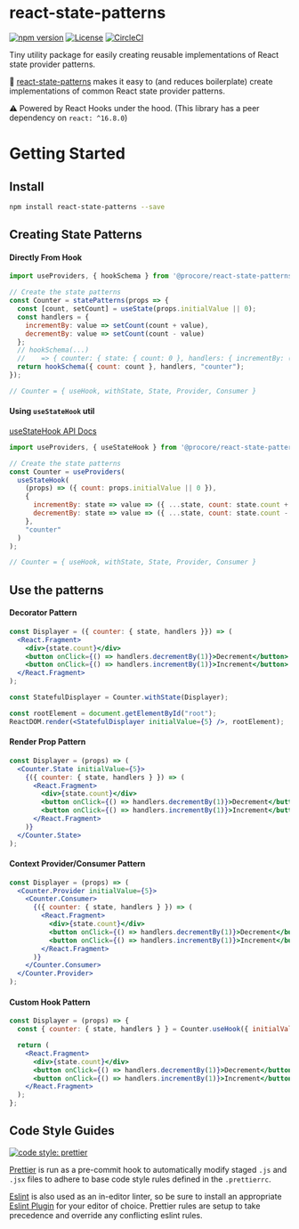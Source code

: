 # react-state-patterns
[![npm version](https://badge.fury.io/js/react-state-patterns.svg)](https://badge.fury.io/js/react-state-patterns)
[![License](https://img.shields.io/npm/l/react-state-patterns.svg)](https://github.com/mcclayton/react-state-patterns/blob/master/LICENSE)
[![CircleCI](https://circleci.com/gh/mcclayton/react-state-patterns.svg?style=svg)](https://circleci.com/gh/mcclayton/react-state-patterns)

Tiny utility package for easily creating reusable implementations of React state provider patterns.

🚀  [react-state-patterns](https://www.npmjs.com/package/react-state-patterns) makes it easy to (and reduces boilerplate) create implementations of common React state provider patterns.

⚠️  Powered by React Hooks under the hood. (This library has a peer dependency on `react: ^16.8.0`)

# Getting Started

## Install
```bash
npm install react-state-patterns --save
```

## Creating State Patterns

#### Directly From Hook
```jsx
import useProviders, { hookSchema } from '@procore/react-state-patterns';

// Create the state patterns
const Counter = statePatterns(props => {
  const [count, setCount] = useState(props.initialValue || 0);
  const handlers = {
    incrementBy: value => setCount(count + value),
    decrementBy: value => setCount(count - value)
  };
  // hookSchema(...)
  //    => { counter: { state: { count: 0 }, handlers: { incrementBy: (v) => {...}, decrementBy: (v) => {...} } } }
  return hookSchema({ count: count }, handlers, "counter");
});

// Counter = { useHook, withState, State, Provider, Consumer }
```

#### Using `useStateHook` util
[useStateHook API Docs](https://github.com/mcclayton/react-state-patterns/blob/master/API.md#useStateHook)
```jsx
import useProviders, { useStateHook } from '@procore/react-state-patterns';

// Create the state patterns
const Counter = useProviders(
  useStateHook(
    (props) => ({ count: props.initialValue || 0 }),
    {
      incrementBy: state => value => ({ ...state, count: state.count + value }),
      decrementBy: state => value => ({ ...state, count: state.count - value })
    },
    "counter"
  )
);

// Counter = { useHook, withState, State, Provider, Consumer }
```

## Use the patterns

#### Decorator Pattern
```jsx
const Displayer = ({ counter: { state, handlers }}) => (
  <React.Fragment>
    <div>{state.count}</div>
    <button onClick={() => handlers.decrementBy(1)}>Decrement</button>
    <button onClick={() => handlers.incrementBy(1)}>Increment</button>
  </React.Fragment>
);

const StatefulDisplayer = Counter.withState(Displayer);

const rootElement = document.getElementById("root");
ReactDOM.render(<StatefulDisplayer initialValue={5} />, rootElement);
```

#### Render Prop Pattern
```jsx
const Displayer = (props) => (
  <Counter.State initialValue={5}>
    {({ counter: { state, handlers } }) => (
      <React.Fragment>
        <div>{state.count}</div>
        <button onClick={() => handlers.decrementBy(1)}>Decrement</button>
        <button onClick={() => handlers.incrementBy(1)}>Increment</button>
      </React.Fragment>
    )}
  </Counter.State>
);
```

#### Context Provider/Consumer Pattern
```jsx
const Displayer = (props) => (
  <Counter.Provider initialValue={5}>
    <Counter.Consumer>
      {({ counter: { state, handlers } }) => (
        <React.Fragment>
          <div>{state.count}</div>
          <button onClick={() => handlers.decrementBy(1)}>Decrement</button>
          <button onClick={() => handlers.incrementBy(1)}>Increment</button>
        </React.Fragment>
      )}
    </Counter.Consumer>
  </Counter.Provider>
);
```

#### Custom Hook Pattern
```jsx
const Displayer = (props) => {
  const { counter: { state, handlers } } = Counter.useHook({ initialValue: 5 });

  return (
    <React.Fragment>
      <div>{state.count}</div>
      <button onClick={() => handlers.decrementBy(1)}>Decrement</button>
      <button onClick={() => handlers.incrementBy(1)}>Increment</button>
    </React.Fragment>
  );
};
```

## Code Style Guides
[![code style: prettier](https://img.shields.io/badge/code_style-prettier-ff69b4.svg?style=flat-square)](https://github.com/prettier/prettier)

[Prettier](https://prettier.io/) is run as a pre-commit hook to automatically
modify staged `.js` and `.jsx` files to adhere to base code style rules defined in the `.prettierrc`.

[Eslint](https://eslint.org/) is also used as an in-editor linter, so be sure to install
an appropriate [Eslint Plugin](https://eslint.org/docs/3.0.0/user-guide/integrations#editors) for your editor of choice.
Prettier rules are setup to take precedence and override any conflicting eslint rules.
